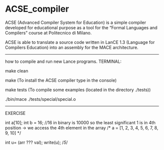 # ACSE_compiler
ACSE (Advanced Compiler System for Education) is a simple compiler developed for educational purpose as a tool for the “Formal Languages and Compilers” course at Politecnico di Milano.


ACSE is able to translate a source code written in LanCE 1.3 (Language for Compilers Education) into an assembly for the MACE architecture.

-------------------------------
how to compile and run new Lance programs.
TERMINAL:

make clean

make (To install the ACSE compiler type in the console)

make tests (To compile some examples (located in the directory ./tests))

./bin/mace ./tests/special/special.o  

-------------------------------
EXERCISE 

int a[10];
int b = 16; //16 in binary is 10000 so the least significant 1 is in 4th position -> we access the 4th element in the array
/* a = [1, 2, 3, 4, 5, 6, 7, 8, 9, 10] */

int u= (arr ??? val);
write(u); 
/*5*/
